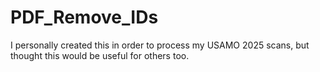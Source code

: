 # PDF_Remove_IDs
I personally created this in order to process my USAMO 2025 scans, but thought this would be useful for others too.
